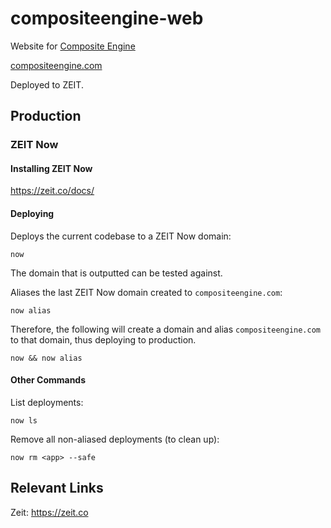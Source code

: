 # compositeengine-web

Website for [Composite Engine](https://git.io/CompositeEngine)

[compositeengine.com](https://compositeengine.com)

Deployed to ZEIT.

## Production

### ZEIT Now

#### Installing ZEIT Now

https://zeit.co/docs/

#### Deploying

Deploys the current codebase to a ZEIT Now domain:

```
now
```

The domain that is outputted can be tested against.

Aliases the last ZEIT Now domain created to `compositeengine.com`:

```
now alias
```

Therefore, the following will create a domain and alias `compositeengine.com` to that domain, thus deploying to production.

```
now && now alias
```

#### Other Commands

List deployments:

```
now ls
```

Remove all non-aliased deployments (to clean up):

```
now rm <app> --safe
```

## Relevant Links

Zeit: https://zeit.co
